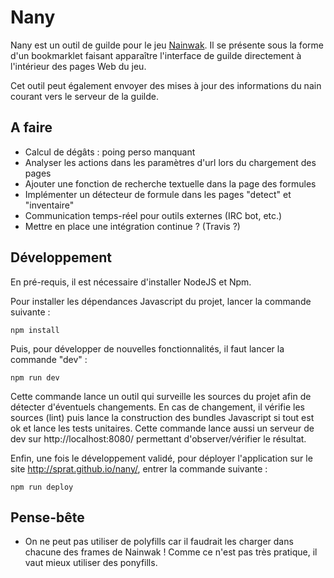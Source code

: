 # Nany

Nany est un outil de guilde pour le jeu [Nainwak](www.nainwak.fr). Il se présente
sous la forme d'un bookmarklet faisant apparaître l'interface de guilde directement
à l'intérieur des pages Web du jeu.

Cet outil peut également envoyer des mises à jour des informations du nain
courant vers le serveur de la guilde.


## A faire

- Calcul de dégâts : poing perso manquant
- Analyser les actions dans les paramètres d'url lors du chargement des pages
- Ajouter une fonction de recherche textuelle dans la page des formules
- Implémenter un détecteur de formule dans les pages "detect" et "inventaire"
- Communication temps-réel pour outils externes (IRC bot, etc.)
- Mettre en place une intégration continue ? (Travis ?)


## Développement

En pré-requis, il est nécessaire d'installer NodeJS et Npm.

Pour installer les dépendances Javascript du projet, lancer la commande
suivante :

```shell
npm install
```

Puis, pour développer de nouvelles fonctionnalités, il faut lancer la commande
"dev" :
```shell
npm run dev
```

Cette commande lance un outil qui surveille les sources du projet afin de
détecter d'éventuels changements. En cas de changement, il vérifie les sources
(lint) puis lance la construction des bundles Javascript si tout est ok et
lance les tests unitaires. Cette commande lance aussi un serveur de dev sur
http://localhost:8080/ permettant d'observer/vérifier le résultat.

Enfin, une fois le développement validé, pour déployer l'application sur le
site http://sprat.github.io/nany/, entrer la commande suivante :
```shell
npm run deploy
```


## Pense-bête

- On ne peut pas utiliser de polyfills car il faudrait les charger dans chacune
  des frames de Nainwak ! Comme ce n'est pas très pratique, il vaut mieux
  utiliser des ponyfills.
